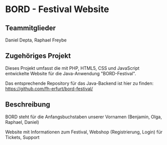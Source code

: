 # BORD - Festival Website

## Teammitglieder
Daniel Depta, Raphael Freybe

## Zugehöriges Projekt

Dieses Projekt umfasst die mit PHP, HTML5, CSS und JavaScript entwickelte Website für die Java-Anwendung "BORD-Festival".

Das entsprechende Repository für das Java-Backend ist hier zu finden: https://github.com/fh-erfurt/bord-festival/

## Beschreibung

BORD steht für die Anfangsbuchstaben unserer Vornamen (Benjamin, Olga, Raphael, Daniel)

Website mit Informationen zum Festival, Webshop (Registrierung, Login) für Tickets, Support